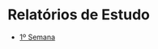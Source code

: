 # Relatórios de Estudo

- [1º Semana](https://github.com/2RP-Squad404/Gabriel_Brizola/blob/develop/Semana1/02_08.md)
